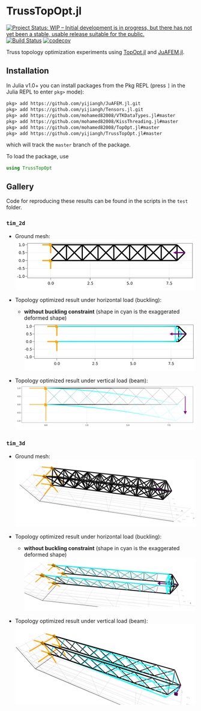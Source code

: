 # TrussTopOpt.jl

[![Project Status: WIP – Initial development is in progress, but there has not yet been a stable, usable release suitable for the public.](https://www.repostatus.org/badges/latest/wip.svg)](https://www.repostatus.org/#wip)
[![Build Status](https://travis-ci.org/yijiangh/TrussTopOpt.jl.svg?branch=master)](https://travis-ci.org/yijiangh/TrussTopOpt.jl)
[![codecov](https://codecov.io/gh/yijiangh/TrussTopOpt.jl/branch/master/graph/badge.svg)](https://codecov.io/gh/yijiangh/TrussTopOpt.jl)

Truss topology optimization experiments using [TopOpt.jl](https://github.com/mohamed82008/TopOpt.jl) and [JuAFEM.jl](https://github.com/KristofferC/JuAFEM.jl).

<!-- ## Documentation -->
<!-- [![Documentation](https://img.shields.io/badge/doc-latest-blue.svg)](https://yijiangh.github.io/TopOpt.jl/dev) -->
<!-- [Dev doc](https://docs.google.com/document/d/1SbHCct2B0aTH4drSAJX5HGYlxkyCiAznsFe5GMzzCyw/edit?usp=sharing) -->

## Installation

In Julia v1.0+ you can install packages from the Pkg REPL (press `]` in the Julia
REPL to enter `pkg>` mode):

```
pkg> add https://github.com/yijiangh/JuAFEM.jl.git
pkg> add https://github.com/yijiangh/Tensors.jl.git
pkg> add https://github.com/mohamed82008/VTKDataTypes.jl#master
pkg> add https://github.com/mohamed82008/KissThreading.jl#master
pkg> add https://github.com/mohamed82008/TopOpt.jl#master
pkg> add https://github.com/yijiangh/TrussTopOpt.jl#master
```

which will track the `master` branch of the package.

To load the package, use

```julia
using TrussTopOpt
```

## Gallery

Code for reproducing these results can be found in the scripts in the `test` folder.

### `tim_2d`

- Ground mesh:
    <img src="docs/src/images/time2d_0_ground_mesh.png">

- Topology optimized result under horizontal load (buckling):
    - **without buckling constraint** (shape in cyan is the exaggerated deformed shape)
        <img src="docs/src/images/time2d_0_wo_buckling.png">

- Topology optimized result under vertical load (beam):
    <img src="docs/src/images/time2d_1.png">

### `tim_3d`

- Ground mesh:
    <img src="docs/src/images/time3d_0_ground.png">

- Topology optimized result under horizontal load (buckling):
    - **without buckling constraint** (shape in cyan is the exaggerated deformed shape)
        <img src="docs/src/images/time3d_0_wo_buckling.png">

- Topology optimized result under vertical load (beam):
    <img src="docs/src/images/time3d_1.png">

